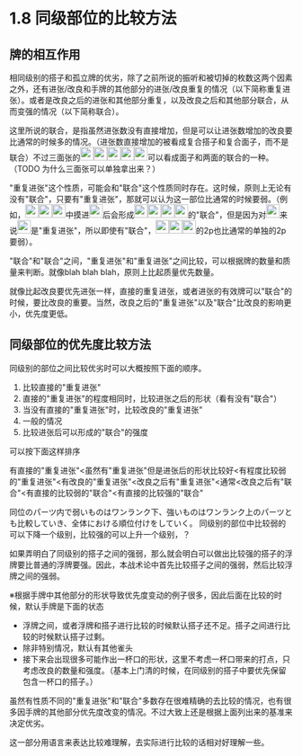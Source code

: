 
# 1.8 同级部位的比较方法

## 牌的相互作用

相同级别的搭子和孤立牌的优劣，除了之前所说的振听和被切掉的枚数这两个因素之外，还有进张/改良和手牌的其他部分的进张/改良重复的情况（以下简称重复进张）。或者是改良之后的进张和其他部分重复，以及改良之后和其他部分联合，从而变强的情况（以下简称联合）。

这里所说的联合，是指虽然进张数没有直接增加，但是可以让进张数增加的改良要比通常的时候多的情况。（进张数直接增加的被看成复合搭子和复合面子，而不是联合）不过三面张的<img src='https://raw.githubusercontent.com/matsumatsu233/mahjong-pai-converter/master/sources/mj-tactics/3m.gif' height='24px'><img src='https://raw.githubusercontent.com/matsumatsu233/mahjong-pai-converter/master/sources/mj-tactics/4m.gif' height='24px'><img src='https://raw.githubusercontent.com/matsumatsu233/mahjong-pai-converter/master/sources/mj-tactics/5m.gif' height='24px'><img src='https://raw.githubusercontent.com/matsumatsu233/mahjong-pai-converter/master/sources/mj-tactics/6m.gif' height='24px'><img src='https://raw.githubusercontent.com/matsumatsu233/mahjong-pai-converter/master/sources/mj-tactics/7m.gif' height='24px'>可以看成面子和两面的联合的一种。（TODO 为什么三面张可以单独拿出来？）

"重复进张"这个性质，可能会和"联合"这个性质同时存在。这时候，原则上无论有没有"联合"，只要有"重复进张"，那就可以认为这一部位比通常的时候要弱。（例如，<img src='https://raw.githubusercontent.com/matsumatsu233/mahjong-pai-converter/master/sources/mj-tactics/2p.gif' height='24px'><img src='https://raw.githubusercontent.com/matsumatsu233/mahjong-pai-converter/master/sources/mj-tactics/4p.gif' height='24px'><img src='https://raw.githubusercontent.com/matsumatsu233/mahjong-pai-converter/master/sources/mj-tactics/5p.gif' height='24px'>中摸进<img src='https://raw.githubusercontent.com/matsumatsu233/mahjong-pai-converter/master/sources/mj-tactics/3p.gif' height='24px'>后会形成<img src='https://raw.githubusercontent.com/matsumatsu233/mahjong-pai-converter/master/sources/mj-tactics/2p.gif' height='24px'><img src='https://raw.githubusercontent.com/matsumatsu233/mahjong-pai-converter/master/sources/mj-tactics/3p.gif' height='24px'><img src='https://raw.githubusercontent.com/matsumatsu233/mahjong-pai-converter/master/sources/mj-tactics/4p.gif' height='24px'><img src='https://raw.githubusercontent.com/matsumatsu233/mahjong-pai-converter/master/sources/mj-tactics/5p.gif' height='24px'>的"联合"，但是因为对<img src='https://raw.githubusercontent.com/matsumatsu233/mahjong-pai-converter/master/sources/mj-tactics/2p.gif' height='24px'>来说<img src='https://raw.githubusercontent.com/matsumatsu233/mahjong-pai-converter/master/sources/mj-tactics/3p.gif' height='24px'>是"重复进张"，所以即使有"联合"，<img src='https://raw.githubusercontent.com/matsumatsu233/mahjong-pai-converter/master/sources/mj-tactics/2p.gif' height='24px'><img src='https://raw.githubusercontent.com/matsumatsu233/mahjong-pai-converter/master/sources/mj-tactics/4p.gif' height='24px'><img src='https://raw.githubusercontent.com/matsumatsu233/mahjong-pai-converter/master/sources/mj-tactics/5p.gif' height='24px'>的2p也比通常的单独的2p要弱）。

"联合"和"联合"之间，"重复进张"和"重复进张"之间比较，可以根据牌的数量和质量来判断。就像blah blah blah，原则上比起质量优先数量。

就像比起改良要优先进张一样，直接的重复进张，或者进张的有效牌可以"联合"的时候，要比改良的重要。当然，改良之后的"重复进张"以及"联合"比改良的影响更小，优先度更低。

## 同级部位的优先度比较方法

同级别的部位之间比较优劣时可以大概按照下面的顺序。

1. 比较直接的"重复进张"
2. 直接的"重复进张"的程度相同时，比较进张之后的形状（看有没有"联合"）
3. 当没有直接的"重复进张"时，比较改良的"重复进张"
4. 一般的情况
5. 比较进张后可以形成的"联合"的强度

可以按下面这样排序

有直接的"重复进张"<虽然有"重复进张"但是进张后的形状比较好<有程度比较弱的"重复进张"<有改良的"重复进张"<改良之后有"重复进张"<通常<改良之后有"联合"<有直接的比较弱的"联合"<有直接的比较强的"联合"

同位のパーツ内で弱いものはワンランク下、強いものはワンランク上のパーツとも比較していき、全体における順位付けをしていく。
同级别的部位中比较弱的可以下降一个级别，比较强的可以上升一个级别，？

如果弄明白了同级别的搭子之间的强弱，那么就会明白可以做出比较强的搭子的浮牌要比普通的浮牌要强。因此，本战术论中首先比较搭子之间的强弱，然后比较浮牌之间的强弱。

※根据手牌中其他部分的形状导致优先度变动的例子很多，因此后面在比较的时候，默认手牌是下面的状态

* 浮牌之间，或者浮牌和搭子进行比较的时候默认搭子还不足。搭子之间进行比较的时候默认搭子过剩。
* 除非特别情况，默认有其他雀头
* 接下来会出现很多可能作出一杯口的形状，这里不考虑一杯口带来的打点，只考虑改良的数量和强度。（基本上门清的时候，在同级别的搭子中要优先保留包含一杯口的搭子。）

虽然有性质不同的"重复进张"和"联合"多数存在很难精确的去比较的情况，也有很多因手牌的其他部分优先度改变的情况。不过大致上还是根据上面列出来的基准来决定优劣。

这一部分用语言来表达比较难理解，去实际进行比较的话相对好理解一些。